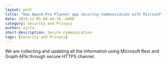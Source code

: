 ```yaml
---
layout: post
title: "How Apps4.Pro Planner app securing communication with Microsoft Planner?"
date: 2019-11-05 08:44:38 -0400
category: Security and Privacy
author: ajita
short-description: Secure communication
tags: [Security and Privacy]
---
```

We are collecting and updating all the information using Microsoft Rest and Graph APIs through secure HTTPS channel.
